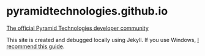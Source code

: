 pyramidtechnologies.github.io
=============================


[The official Pyramid Technologies developer community](https://developers.pyramidacceptors.com/)

This site is created and debugged locally using Jekyll. If you use Windows, [I recommend this guide](https://jekyll-windows.juthilo.com/).
